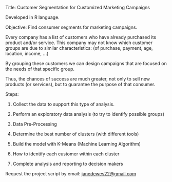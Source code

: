 
Title: Customer Segmentation for Customized Marketing Campaigns

Developed in R language.

Objective: Find consumer segments for marketing campaigns.

Every company has a list of customers who have already purchased its product and/or service.
This company may not know which customer groups are due to similar characteristics:
(of purchase, payment, age, location, income, ...)

By grouping these customers we can design campaigns that are focused on the needs of 
that specific group.

Thus, the chances of success are much greater, not only to sell new products (or services), but to guarantee the purpose of that consumer.



Steps:

1. Collect the data to support this type of analysis. 

2. Perform an exploratory data analysis 
(to try to identify possible groups)

3. Data Pre-Processing

4. Determine the best number of clusters (with different tools)

5. Build the model with K-Means (Machine Learning Algorithm)

6. How to identify each customer within each cluster

7. Complete analysis and reporting to decision makers



Request the project script by email: janedewes22@gmail.com